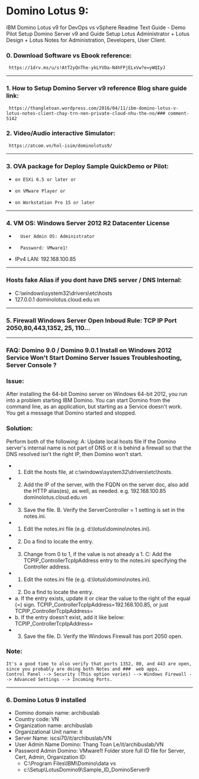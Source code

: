 # Domino Lotus 9:
 IBM Domino Lotus v9 for DevOps vs vSphere
 Readme Text Guide - Demo Pilot Setup Domino Server v9  and Guide Setup Lotus Administrator + Lotus Design + Lotus Notes  for Administration, Developers, User Client.
###  0. Download Software vs Ebook reference: 
     https://1drv.ms/u/s!AtT2yQnThe-ykLYVDa-N4hFPjELxVw?e=yWQIyJ
---
###  1. How to Setup Domino Server v9 reference Blog share guide link: 
     https://thangletoan.wordpress.com/2016/04/11/ibm-domino-lotus-v-lotus-notes-client-chay-trn-nen-private-cloud-nhu-the-no/### comment-5142
###  2. Video/Audio interactive Simulator: 
     https://atcom.vn/hol-isim/dominolotus9/
---
###  3. OVA package for Deploy Sample QuickDemo or Pilot: 
- 	  on ESXi 6.5 or later or 
- 	  on VMware Player or 
- 	  on Workstation Pro 15 or later  
--- 
###  4. VM OS: Windows Server 2012 R2 Datacenter License
-  		User Admin OS: Administrator
-  		Password: VMware1!
-    IPv4 LAN: 192.168.100.85
---
###  Hosts fake Alias if you dont have DNS server / DNS Internal:
-    C:\windows\system32\drivers\etc\hosts
-    127.0.0.1  dominolotus.cloud.edu.vn
--- 
###  5. Firewall Windows Server Open Inboud Rule: TCP IP Port 2050,80,443,1352, 25, 110...
---
###  FAQ: Domino 9.0 / Domino 9.0.1 Install on Windows 2012 Service Won't Start Domino Server Issues Troubleshooting, Server Console ?
### Issue:
  After installing the 64-bit Domino server on Windows 64-bit 2012, you run into a problem starting IBM Domino. You can 
  start Domino from the command line, as an application, but starting as a Service doesn't work. You get a message that Domino started and stopped.

###  Solution:
   Perform both of the following:
   A: Update local hosts file
   If the Domino server's internal name is not part of DNS or it is behind a firewall so that the DNS resolved isn't the 
   right IP, then Domino won't start.
-  1. Edit the hosts file, at c:\windows\system32\drivers\etc\hosts.
-  2. Add the IP of the server, with the FQDN on the server doc, also add the HTTP alias(es), as well, as needed.
  e.g. 192.168.100.85 dominolotus.cloud.edu.vn
-  3. Save the file.
   B. Verify the ServerController = 1 setting is set in the notes.ini.
-  1. Edit the notes.ini file (e.g. d:\lotus\domino\notes.ini).
-  2. Do a find to locate the entry.
-  3. Change from 0 to 1, if the value is not already a 1.
   C: Add the TCPIP_ControllerTcpIpAddress entry to the notes.ini specifying the Controller address.
-  1. Edit the notes.ini file (e.g. d:\lotus\domino\notes.ini).
-  2. Do a find to locate the entry.
-  a. If the entry exists, update it or clear the value to the right of the equal (=) sign.
  TCPIP_ControllerTcpIpAddress=192.168.100.85, or just TCPIP_ControllerTcpIpAddress=
-  b. If the entry doesn't exist, add it like below: TCPIP_ControllerTcpIpAddress=
-  3. Save the file.
   D. Verify the Windows Firewall has port 2050 open.
   
###  Note: 
    It's a good time to also verify that ports 1352, 80, and 443 are open, since you probably are doing both Notes and ###  web apps.
    Control Panel --> Security (This option varies) --> Windows Firewall --> Advanced Settings --> Incoming Ports.
---
###  6. Domino Lotus 9 installed
-  Domino domain name: archibuslab
-  Country code: VN
-  Organization name: archibuslab
-  Organizational Unit name: it
-  Server Name: iscsi70/it/archibuslab/VN
-  User Admin Name Domino: Thang Toan Le/it/archibuslab/VN
-  Password Admin Domino: VMware1!
   Folder store full ID file for Server, Cert, Admin, Organization ID: 
   + C:\Program Files\IBM\Domino\data vs 
   + c:\Setup\LotusDomino9\Sample_ID_DominoServer9
